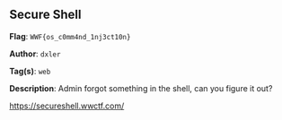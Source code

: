 ## Secure Shell

**Flag**: `WWF{os_c0mm4nd_1nj3ct10n}`

**Author**: `dxler`

**Tag(s)**: `web`

**Description**: Admin forgot something in the shell, can you figure it out?

https://secureshell.wwctf.com/